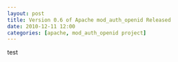 ```yaml
---
layout: post
title: Version 0.6 of Apache mod_auth_openid Released
date: 2010-12-11 12:00
categories: [apache, mod_auth_openid project]
---
```

test